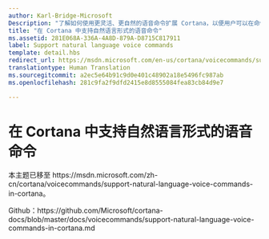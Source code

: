 ```yaml
---
author: Karl-Bridge-Microsoft
Description: "了解如何使用更灵活、更自然的语音命令扩展 Cortana，以便用户可以在命令中的任何位置说出应用名称。"
title: "在 Cortana 中支持自然语言形式的语音命令"
ms.assetid: 281E068A-336A-4A8D-879A-D8715C817911
label: Support natural language voice commands
template: detail.hbs
redirect_url: https://msdn.microsoft.com/en-us/cortana/voicecommands/support-natural-language-voice-commands-in-cortana
translationtype: Human Translation
ms.sourcegitcommit: a2ec5e64b91c9d0e401c48902a18e5496fc987ab
ms.openlocfilehash: 281c9fa2f9dfd2415e8d8555084fea83cb84d9e7

---
```


# 在 Cortana 中支持自然语言形式的语音命令

本主题已移至 https&#58;//msdn.microsoft.com/zh-cn/cortana/voicecommands/support-natural-language-voice-commands-in-cortana。

Github：https&#58;//github.com/Microsoft/cortana-docs/blob/master/docs/voicecommands/support-natural-language-voice-commands-in-cortana.md



<!--HONumber=Aug16_HO3-->


